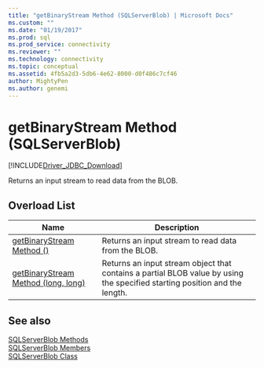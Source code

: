```yaml
---
title: "getBinaryStream Method (SQLServerBlob) | Microsoft Docs"
ms.custom: ""
ms.date: "01/19/2017"
ms.prod: sql
ms.prod_service: connectivity
ms.reviewer: ""
ms.technology: connectivity
ms.topic: conceptual
ms.assetid: 4fb5a2d3-5db6-4e62-8000-d0f486c7cf46
author: MightyPen
ms.author: genemi
---
```

# getBinaryStream Method (SQLServerBlob)
[!INCLUDE[Driver_JDBC_Download](../../../includes/driver_jdbc_download.md)]

  Returns an input stream to read data from the BLOB.  
  
## Overload List  
  
|Name|Description|  
|----------|-----------------|  
|[getBinaryStream Method &#40;&#41;](../../../connect/jdbc/reference/getbinarystream-method.md)|Returns an input stream to read data from the BLOB.|  
|[getBinaryStream Method &#40;long, long&#41;](../../../connect/jdbc/reference/getbinarystream-method-long-long.md)|Returns an input stream object that contains a partial BLOB value by using the specified starting position and the length.|  
  
## See also  
 [SQLServerBlob Methods](../../../connect/jdbc/reference/sqlserverblob-methods.md)   
 [SQLServerBlob Members](../../../connect/jdbc/reference/sqlserverblob-members.md)   
 [SQLServerBlob Class](../../../connect/jdbc/reference/sqlserverblob-class.md)  
  
  
